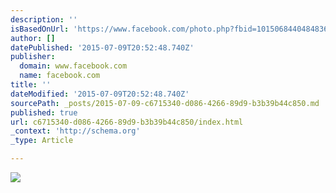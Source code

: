```yaml
---
description: ''
isBasedOnUrl: 'https://www.facebook.com/photo.php?fbid=10150684404848362&set=pb.767208361.-2207520000.1436474937.&type=3&theater'
author: []
datePublished: '2015-07-09T20:52:48.740Z'
publisher:
  domain: www.facebook.com
  name: facebook.com
title: ''
dateModified: '2015-07-09T20:52:48.740Z'
sourcePath: _posts/2015-07-09-c6715340-d086-4266-89d9-b3b39b44c850.md
published: true
url: c6715340-d086-4266-89d9-b3b39b44c850/index.html
_context: 'http://schema.org'
_type: Article

---
```

![](https://scontent-iad3-1.xx.fbcdn.net/hphotos-xpf1/v/l/t1.0-9/389458_10150684404848362_1114793303_n.jpg?oh=fe021e1a0d9b3f4523188750cd9db31f&oe=561FA221)